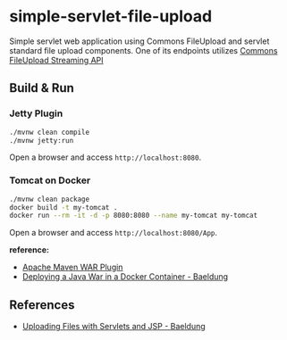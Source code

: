 # simple-servlet-file-upload

Simple servlet web application using Commons FileUpload and servlet standard file upload components. One of its
endpoints
utilizes [Commons FileUpload Streaming API](https://commons.apache.org/proper/commons-fileupload/streaming.html)

## Build & Run

### Jetty Plugin

``` bash
./mvnw clean compile
./mvnw jetty:run
```

Open a browser and access `http://localhost:8080`.

### Tomcat on Docker

``` bash
./mvnw clean package
docker build -t my-tomcat .
docker run --rm -it -d -p 8080:8080 --name my-tomcat my-tomcat
```

Open a browser and access `http://localhost:8080/App`.

**reference:**

- [Apache Maven WAR Plugin](https://maven.apache.org/plugins/maven-war-plugin/index.html)
- [Deploying a Java War in a Docker Container - Baeldung](https://www.baeldung.com/docker-deploy-java-war)

## References

- [Uploading Files with Servlets and JSP - Baeldung](https://www.baeldung.com/upload-file-servlet)
